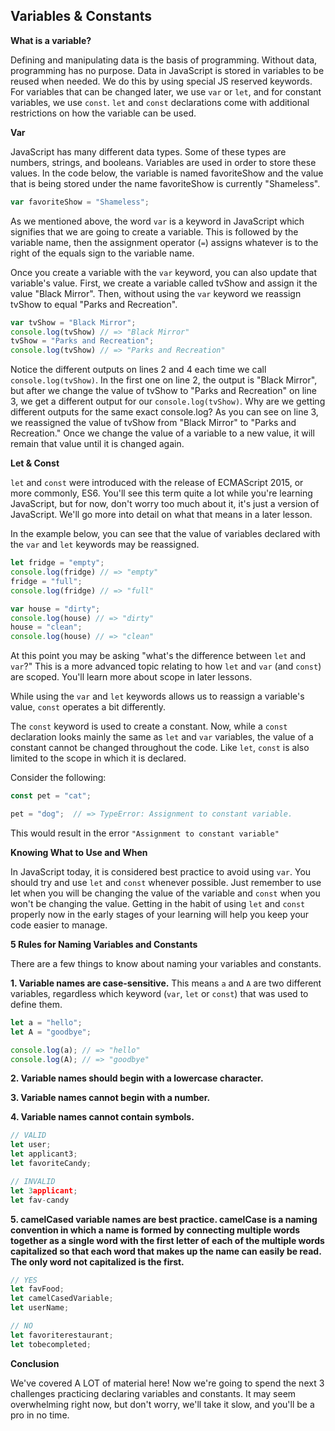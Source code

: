 ## Variables & Constants

**What is a variable?**

Defining and manipulating data is the basis of programming. Without data, programming has no purpose. Data in JavaScript is stored in variables to be reused when needed. We do this by using special JS reserved keywords. For variables that can be changed later, we use `var` or `let`, and for constant variables, we use `const`. `let` and `const` declarations come with additional restrictions on how the variable can be used.

**Var**

JavaScript has many different data types. Some of these types are numbers, strings, and booleans. Variables are used in order to store these values. In the code below, the variable is named favoriteShow and the value that is being stored under the name favoriteShow is currently "Shameless".

```js
var favoriteShow = "Shameless";
```
As we mentioned above, the word `var` is a keyword in JavaScript which signifies that we are going to create a variable. This is followed by the variable name, then the assignment operator (`=`) assigns whatever is to the right of the equals sign to the variable name.

Once you create a variable with the `var` keyword, you can also update that variable's value. First, we create a variable called tvShow and assign it the value "Black Mirror". Then, without using the `var` keyword we reassign tvShow to equal "Parks and Recreation".

```javascript
var tvShow = "Black Mirror";
console.log(tvShow) // => "Black Mirror"
tvShow = "Parks and Recreation";
console.log(tvShow) // => "Parks and Recreation"
```

Notice the different outputs on lines 2 and 4 each time we call `console.log(tvShow)`. In the first one on line 2, the output is "Black Mirror", but after we change the value of tvShow to "Parks and Recreation" on line 3, we get a different output for our `console.log(tvShow)`. Why are we getting different outputs for the same exact console.log? As you can see on line 3, we reassigned the value of tvShow from "Black Mirror" to "Parks and Recreation." Once we change the value of a variable to a new value, it will remain that value until it is changed again.

**Let & Const**

`let` and `const` were introduced with the release of ECMAScript 2015, or more commonly, ES6. You'll see this term quite a lot while you're learning JavaScript, but for now, don't worry too much about it, it's just a version of JavaScript. We'll go more into detail on what that means in a later lesson.

In the example below, you can see that the value of variables declared with the `var` and `let` keywords may be reassigned.

```js
let fridge = "empty";
console.log(fridge) // => "empty"
fridge = "full";
console.log(fridge) // => "full"

var house = "dirty";
console.log(house) // => "dirty"
house = "clean";
console.log(house) // => "clean"
```

At this point you may be asking "what's the difference between `let` and `var`?" This is a more advanced topic relating to how `let` and `var` (and `const`) are scoped. You'll learn more about scope in later lessons.

While using the `var` and `let` keywords allows us to reassign a variable's value, `const` operates a bit differently.

The `const` keyword is used to create a constant. Now, while a `const` declaration looks mainly the same as `let` and `var` variables, the value of a constant cannot be changed throughout the code. Like `let`, `const` is also limited to the scope in which it is declared.

Consider the following:

```js
const pet = "cat";

pet = "dog";  // => TypeError: Assignment to constant variable.
```

This would result in the error `"Assignment to constant variable"`

**Knowing What to Use and When**

In JavaScript today, it is considered best practice to avoid using `var`. You should try and use `let` and `const` whenever possible. Just remember to use let when you will be changing the value of the variable and `const` when you won't be changing the value. Getting in the habit of using `let` and `const` properly now in the early stages of your learning will help you keep your code easier to manage.

**5 Rules for Naming Variables and Constants**

There are a few things to know about naming your variables and constants.

**1. Variable names are case-sensitive.** This means `a` and `A` are two different variables, regardless which keyword (`var`, `let` or `const`) that was used to define them.

```js
let a = "hello";
let A = "goodbye";

console.log(a); // => "hello"
console.log(A); // => "goodbye"
```

**2. Variable names should begin with a lowercase character.**

**3. Variable names cannot begin with a number.**

**4. Variable names cannot contain symbols.**

```js
// VALID
let user;
let applicant3;
let favoriteCandy;

// INVALID
let 3applicant;
let fav-candy
```

**5. camelCased variable names are best practice. camelCase is a naming convention in which a name is formed by connecting multiple words together as a single word with the first letter of each of the multiple words capitalized so that each word that makes up the name can easily be read. The only word not capitalized is the first.**

```js
// YES
let favFood;
let camelCasedVariable;
let userName;

// NO
let favoriterestaurant;
let tobecompleted;
```

**Conclusion**

We've covered A LOT of material here! Now we're going to spend the next 3 challenges practicing declaring variables and constants. It may seem overwhelming right now, but don't worry, we'll take it slow, and you'll be a pro in no time.
